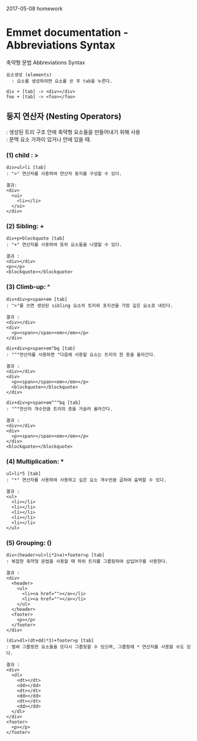 2017-05-08 homework

# **Emmet documentation** -Abbreviations Syntax
축약형 문법 Abbreviations Syntax

~~~
요소생성 (elements)
  : 요소를 생성하려면 요소를 쓴 후 tab을 누른다.

div + [tab] -> <div></div>
foo + [tab] -> <foo></foo>
~~~

## 둥지 연산자 (Nesting Operators)
  : 생성된 트리 구조 안에 축약형 요소들을 만들어내기 위해 사용 <br>
  : 문맥 요소 가까이 있거나 안에 있을 때.

### (1) child : >
~~~
div>ul>li [tab]
: ">" 연산자를 사용하여 연산자 둥지를 구성할 수 있다.

결과:
<div>
  <ui>
    <li></li>
  </ui>
</div>
~~~

### (2) Sibling: +
~~~
div+p+blockquote [tab]
: "+" 연산자를 사용하여 등위 요소들을 나열할 수 있다.

결과 :
<div></div>
<p></p>
<blockquote></blockquote>
~~~


### (3) Climb-up: ^
~~~
div+div>p>span+em [tab]
: ">"를 쓰면 생성된 sibling 요소의 트리와 포지션을 가장 깊은 요소로 내린다.

결과 :
<div></div>
<div>
  <p><span></span><em></em></p>
</div>
~~~
~~~
div+div>p>span+em^bq [tab]
: "^"연산자를 사용하면 ^다음에 사용할 요소는 트리의 한 층을 올라간다.

결과 :
<div></div>
<div>
  <p><span></span><em></em></p>
  <blockquote></blockquote>
</div>
~~~
~~~
div+div>p>span+em^^^bq [tab]
: "^"연산자 개수만큼 트리의 층을 거슬러 올라간다.

결과 :
<div></div>
<div>
  <p><span></span><em></em></p>
</div>
<blockquote></blockquote>
~~~


### (4) Multiplication: *
~~~
ul>li*5 [tab]
: "*" 연산자를 사용하여 사용하고 싶은 요소 개수만큼 곱하여 출력할 수 있다.

결과 :
<ul>
  <li></li>
  <li></li>
  <li></li>
  <li></li>
  <li></li>
</ul>
~~~


### (5) Grouping: ()
~~~
div>(header>ul>li*2>a)+footer>p [tab]
: 복잡한 축약형 문법을 사용할 때 하위 트리를 그룹핑하여 삽입어구를 사용한다.

결과 :
<div>
  <header>
    <ul>
      <li><a href=""></a></li>
      <li><a href=""></a></li>
    </ul>
  </header>
  <footer>
    <p></p>
  </footer>
</div>
~~~
~~~
(div>dl>(dt+dd)*3)+footer>p [tab]
: 벌써 그룹핑한 요소들을 또다시 그룹핑할 수 있으며, 그룹핑에 * 연산자를 사용할 수도 있다.

결과 :
<div>
  <dl>
    <dt></dt>
    <dd></dd>
    <dt></dt>
    <dd></dd>
    <dt></dt>
    <dd></dd>
  </dl>
</div>
<footer>
  <p></p>
</footer>
~~~
